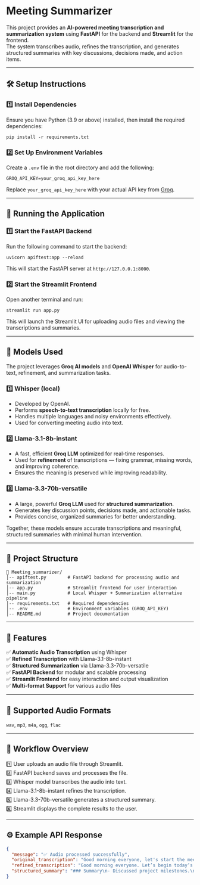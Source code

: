 # Meeting Summarizer

This project provides an **AI-powered meeting transcription and summarization system** using **FastAPI** for the backend and **Streamlit** for the frontend.  
The system transcribes audio, refines the transcription, and generates structured summaries with key discussions, decisions made, and action items.

---

## 🛠 Setup Instructions

### 1️⃣ Install Dependencies
Ensure you have Python (3.9 or above) installed, then install the required dependencies:

    pip install -r requirements.txt

### 2️⃣ Set Up Environment Variables
Create a `.env` file in the root directory and add the following:

    GROQ_API_KEY=your_groq_api_key_here

Replace `your_groq_api_key_here` with your actual API key from [Groq](https://console.groq.com/).

---

## 🚀 Running the Application

### 1️⃣ Start the FastAPI Backend
Run the following command to start the backend:

    uvicorn apiftest:app --reload

This will start the FastAPI server at `http://127.0.0.1:8000`.

### 2️⃣ Start the Streamlit Frontend
Open another terminal and run:

    streamlit run app.py

This will launch the Streamlit UI for uploading audio files and viewing the transcriptions and summaries.

---

## 🤖 Models Used

The project leverages **Groq AI models** and **OpenAI Whisper** for audio-to-text, refinement, and summarization tasks.

### 1️⃣ Whisper (local)
- Developed by OpenAI.  
- Performs **speech-to-text transcription** locally for free.  
- Handles multiple languages and noisy environments effectively.  
- Used for converting meeting audio into text.

### 2️⃣ Llama-3.1-8b-instant
- A fast, efficient **Groq LLM** optimized for real-time responses.  
- Used for **refinement** of transcriptions — fixing grammar, missing words, and improving coherence.  
- Ensures the meaning is preserved while improving readability.

### 3️⃣ Llama-3.3-70b-versatile
- A large, powerful **Groq LLM** used for **structured summarization**.  
- Generates key discussion points, decisions made, and actionable tasks.  
- Provides concise, organized summaries for better understanding.

Together, these models ensure accurate transcriptions and meaningful, structured summaries with minimal human intervention.

---

## 📂 Project Structure
    📂 Meeting_summarizer/
    │-- apiftest.py        # FastAPI backend for processing audio and summarization
    │-- app.py             # Streamlit frontend for user interaction
    │-- main.py            # Local Whisper + Summarization alternative pipeline
    │-- requirements.txt   # Required dependencies
    │-- .env               # Environment variables (GROQ_API_KEY)
    │-- README.md          # Project documentation

---

## 🎯 Features
✅ **Automatic Audio Transcription** using Whisper  
✅ **Refined Transcription** with Llama-3.1-8b-instant  
✅ **Structured Summarization** via Llama-3.3-70b-versatile  
✅ **FastAPI Backend** for modular and scalable processing  
✅ **Streamlit Frontend** for easy interaction and output visualization  
✅ **Multi-format Support** for various audio files  

---

## 🧩 Supported Audio Formats
`wav`, `mp3`, `m4a`, `ogg`, `flac`

---

## 🧠 Workflow Overview

1️⃣ User uploads an audio file through Streamlit.  
2️⃣ FastAPI backend saves and processes the file.  
3️⃣ Whisper model transcribes the audio into text.  
4️⃣ Llama-3.1-8b-instant refines the transcription.  
5️⃣ Llama-3.3-70b-versatile generates a structured summary.  
6️⃣ Streamlit displays the complete results to the user.

---

## ⚙️ Example API Response

```json
{
  "message": "✅ Audio processed successfully",
  "original_transcription": "Good morning everyone, let's start the meeting...",
  "refined_transcription": "Good morning everyone. Let’s begin today’s meeting...",
  "structured_summary": "### Summary\n- Discussed project milestones.\n### Key Decisions\n- Extended deadline by 2 weeks.\n### Action Items\n- Task: Update project plan\n  - Assigned to: Raj\n  - Due date: Oct 20"
}
